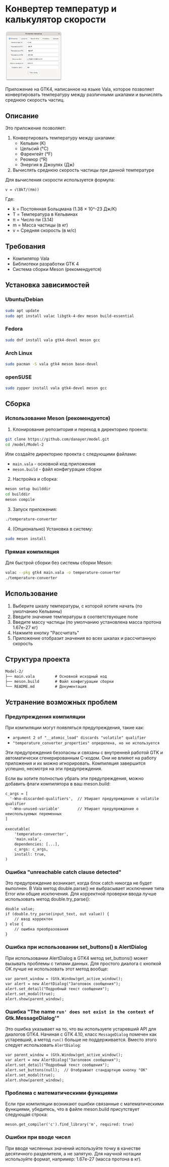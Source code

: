 # Конвертер температур и калькулятор скорости

<img src="Model-2.png" alt="GModel-2" width="180">

Приложение на GTK4, написанное на языке Vala, которое позволяет конвертировать температуру между различными шкалами и вычислять среднюю скорость частиц.

## Описание

Это приложение позволяет:
1. Конвертировать температуру между шкалами:
   - Кельвин (K)
   - Цельсий (°C)
   - Фаренгейт (°F)
   - Реомюр (°R)
   - Энергия в Джоулях (Дж)
2. Вычислять среднюю скорость частицы при данной температуре

Для вычисления скорости используется формула:
```
v = √(8kT/(πm))
```

Где:
- k = Постоянная Больцмана (1.38 × 10^-23 Дж/K)
- T = Температура в Кельвинах
- π = Число пи (3.14)
- m = Масса частицы (в кг)
- v = Средняя скорость (в м/с)

## Требования

- Компилятор Vala
- Библиотеки разработки GTK 4
- Система сборки Meson (рекомендуется)

## Установка зависимостей

### Ubuntu/Debian
```bash
sudo apt update
sudo apt install valac libgtk-4-dev meson build-essential
```

### Fedora
```bash
sudo dnf install vala gtk4-devel meson gcc
```

### Arch Linux
```bash
sudo pacman -S vala gtk4 meson base-devel
```

### openSUSE
```bash
sudo zypper install vala gtk4-devel meson gcc
```

## Сборка

### Использование Meson (рекомендуется)

1. Клонирование репозитория и переход в директорию проекта:
```bash
git clone https://github.com/danayer/model.git
cd /model/Model-2
```

Или создайте директорию проекта с следующими файлами:
- `main.vala` - основной код приложения
- `meson.build` - файл конфигурации сборки

2. Настройка и сборка:
```bash
meson setup builddir
cd builddir
meson compile
```

3. Запуск приложения:
```bash
./temperature-converter
```

4. (Опционально) Установка в систему:
```bash
sudo meson install
```

### Прямая компиляция

Для быстрой сборки без системы сборки Meson:

```bash
valac --pkg gtk4 main.vala -o temperature-converter
./temperature-converter
```

## Использование

1. Выберите шкалу температуры, с которой хотите начать (по умолчанию Кельвины)
2. Введите значение температуры в соответствующее поле
3. Введите массу частицы (по умолчанию установлена масса протона 1.67e-27 кг)
4. Нажмите кнопку "Рассчитать"
5. Приложение отобразит значения во всех шкалах и рассчитанную скорость

## Структура проекта

```
Model-2/
├── main.vala         # Основной исходный код
├── meson.build       # Файл конфигурации сборки
└── README.md         # Документация
```

## Устранение возможных проблем

### Предупреждения компиляции
При компиляции могут появляться предупреждения, такие как:
- `argument 2 of "__atomic_load" discards "volatile" qualifier`
- `"temperature_converter_properties" определена, но не используется`

Эти предупреждения безопасны и связаны с внутренней работой GTK и автоматически сгенерированным C-кодом. Они не влияют на работу приложения и их можно игнорировать. Компиляция завершится успешно, несмотря на эти предупреждения.

Если вы хотите полностью убрать эти предупреждения, можно добавить флаги компилятора в ваш meson.build:

```
c_args = [
  '-Wno-discarded-qualifiers',  // Убирает предупреждение о volatile qualifier
  '-Wno-unused-variable'        // Убирает предупреждение о неиспользуемых переменных
]

executable(
    'temperature-converter',
    'main.vala',
    dependencies: [...],
    c_args: c_args,
    install: true,
)
```

### Ошибка "unreachable catch clause detected"
Это предупреждение возникает, когда блок catch никогда не будет выполнен. В Vala метод double.parse() не выбрасывает исключение типа Error или общие исключения. Для корректной проверки ввода лучше использовать метод double.try_parse():

```vala
double value;
if (double.try_parse(input_text, out value)) {
    // ввод корректен
} else {
    // ошибка преобразования
}
```

### Ошибка при использовании set_buttons() в AlertDialog
При использовании AlertDialog в GTK4 метод set_buttons() может вызывать проблемы с типами данных. Для простого диалога с кнопкой OK лучше не использовать этот метод вообще:

```vala
var parent_window = (Gtk.Window)get_active_window();
var alert = new AlertDialog("Заголовок сообщения");
alert.set_detail("Подробный текст сообщения");
alert.set_modal(true);
alert.show(parent_window);
```

### Ошибка "The name `run' does not exist in the context of `Gtk.MessageDialog'"
Это ошибка указывает на то, что вы используете устаревший API для диалогов GTK4. Начиная с GTK 4.10, класс `MessageDialog` помечен как устаревший, а метод `run()` больше не поддерживается. Вместо этого следует использовать `AlertDialog`:

```vala
var parent_window = (Gtk.Window)get_active_window();
var alert = new AlertDialog("Заголовок сообщения");
alert.set_detail("Подробный текст сообщения");
alert.set_buttons(null);  // Отображает стандартную кнопку "OK"
alert.set_modal(true);
alert.show(parent_window);
```

### Проблема с математическими функциями
Если при компиляции возникают ошибки связанные с математическими функциями, убедитесь, что в файле meson.build присутствует следующая строка:

```
meson.get_compiler('c').find_library('m', required: true)
```

### Ошибки при вводе чисел
При вводе численных значений используйте точку в качестве десятичного разделителя, а не запятую.
Для научной нотации используйте формат, например: 1.67e-27 (масса протона в кг).
